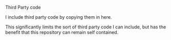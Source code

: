 Third Party code

I include third party code by copying them in here.

This significantly limits the sort of third party code I can
include, but has the benefit that this repository can remain
self contained.
